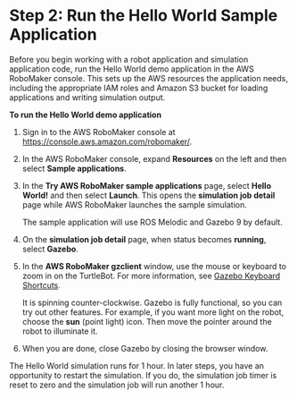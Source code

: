 # Step 2: Run the Hello World Sample Application<a name="gs-build-rundemo"></a>

Before you begin working with a robot application and simulation application code, run the Hello World demo application in the AWS RoboMaker console\. This sets up the AWS resources the application needs, including the appropriate IAM roles and Amazon S3 bucket for loading applications and writing simulation output\.

**To run the Hello World demo application**

1. Sign in to the AWS RoboMaker console at [https://console\.aws\.amazon\.com/robomaker/](https://console.aws.amazon.com/robomaker/)\.

1. In the AWS RoboMaker console, expand **Resources** on the left and then select **Sample applications**\.

1. In the **Try AWS RoboMaker sample applications** page, select **Hello World\!** and then select **Launch**\. This opens the **simulation job detail** page while AWS RoboMaker launches the sample simulation\.

   The sample application will use ROS Melodic and Gazebo 9 by default\. 

1. On the **simulation job detail** page, when status becomes **running**, select **Gazebo**\.

1. In the **AWS RoboMaker gzclient** window, use the mouse or keyboard to zoom in on the TurtleBot\. For more information, see [Gazebo Keyboard Shortcuts](http://gazebosim.org/hotkeys)\.

   It is spinning counter-clockwise\. Gazebo is fully functional, so you can try out other features\. For example, if you want more light on the robot, choose the **sun** \(point light\) icon\. Then move the pointer around the robot to illuminate it\.

1. When you are done, close Gazebo by closing the browser window\.

The Hello World simulation runs for 1 hour\. In later steps, you have an opportunity to restart the simulation\. If you do, the simulation job timer is reset to zero and the simulation job will run another 1 hour\. 
